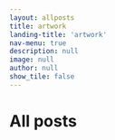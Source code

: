 ```yaml
---
layout: allposts
title: artwork
landing-title: 'artwork'
nav-menu: true
description: null
image: null
author: null
show_tile: false
---
```


<h1>All posts</h1>
